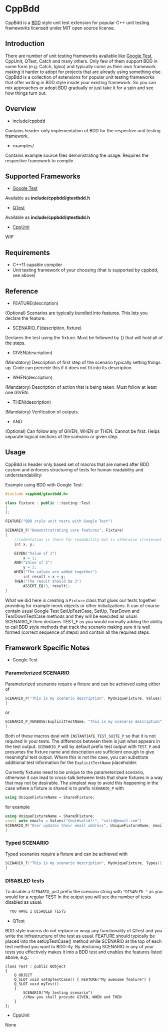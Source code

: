# CppBdd #
CppBdd is a [BDD](https://en.wikipedia.org/wiki/Behavior-driven_development) style unit test extension for popular C++ unit testing frameworks licensed under MIT open source license.


## Introduction ##
There are number of unit testing frameworks available like [Google Test]( https://github.com/google/googletest ), CppUnit, QTest, Catch and many others. Only few of them support BDD in some form (e.g. Catch, Igloo) and typically come as their own framework making it harder to adopt for projects that are already using something else. CppBdd is a collection of extensions for popular unit testing frameworks that offer
writing in BDD style inside your existing framework. So you can mix approaches or adopt BDD gradually or just take it for a spin and see how things turn out.


## Overview ##

* include/cppbdd

Contains header-only implementation of BDD for the respective unit testing framework.

* examples/

Contains example source files demonstrating the usage. Requires the respective framework to compile.


## Supported Frameworks ##

* [Google Test]( https://github.com/google/googletest )

Available as **include/cppbdd/gtestbdd.h**

* [QTest]( http://doc.qt.io/qt-5/qtest-overview.html )

Available as **include/cppbdd/qtestbdd.h**

* [CppUnit]( https://sourceforge.net/projects/cppunit/ )

WIP

## Requirements ##

* C++11 capable compiler
* Unit testing framework of your choosing (that is supported by cppbdd, see above)


## Reference ##

* FEATURE(description)

(Optional) Scenarios are typically bundled into features. This lets you declare the feature.

* SCENARIO_F(description, fixture)

Declares the test using the fixture. Must be followed by {} that will hold all of the steps.

* GIVEN(description)

(Mandatory) Description of first step of the scenario typically setting things up. Code can precede this if it does not fit into its description.

* WHEN(description)

(Mandatory) Description of action that is being taken. Must follow at least one GIVEN.

* THEN(description)

(Mandatory) Verification of outputs.

* AND

(Optional) Can follow any of GIVEN, WHEN or THEN. Cannot be first. Helps separate logical sections of the scenario or given step.


## Usage ##

CppBdd is header only based set of macros that are named after BDD custom and enforces structuring of tests for human readability and understandability: 

Example using BDD with Google Test:

```cpp
#include <cppbdd/gtestbdd.h>

class Fixture : public ::testing::Test
{
};

FEATURE("BDD style unit tests with Google Test")

SCENARIO_F("Demonstratrating core features", Fixture)
{
    //indentation is there for readability but is otherwise irrelevant
    int x, y;

    GIVEN("Value of 1")
        x = 1;
    AND("Value of 2")
        y = 2;
    WHEN("The values are added together")
        int result = x + y;
    THEN("The result should be 3")
        ASSERT_EQ(3, result);
}
```

What we did here is creating a `Fixture` class that glues our tests together providing for example mock objects or other initializations. It can of course contain usual Google Test SetUpTestCase, SetUp, TearDown and TearDownTestCase methods and they will be executed as usual. SCENARIO_F then declares TEST_F as you would normally adding the ability to call BDD style methods that track the scenario making sure it is well formed (correct sequence of steps) and contain all the required steps.

## Framework Specific Notes ##

* Google Test

### Parameterized SCENARIO

Parameterized scenarios require a fixture and can be achieved using either of 

```cpp
SCENARIO_P("This is my scenario description", MyUniqueFixture, Values()) {
}
```
or
```cpp
SCENARIO_P_VERBOSE(ExplicitTestName, "This is my scenario description", MyFixture, Values(..)) {
}
```

Both of these macros deal with `INSTANTIATE_TEST_SUITE_P` so that it is not required in your tests.
The difference between them is just what appears in the test output. `SCENARIO_P` will by default prefix test output with
`TEST_P` and presumes the fixture name and description are sufficient enough to give meaningful test output.
Where this is not the case, you can substitute additional test information for the `ExplicitTestName` placeholder.

Currently fixtures need to be unique to the parameterized scenario, otherwise it can lead to cross-talk between tests that share
fixtures in a way that may not be desirable. The simplest way to avoid this happening in the case where a fixture is shared
is to prefix `SCENARIO_P` with

```cpp
using UniqueFixtureName = SharedFixture;
```

for example 

```cpp
using UniqueFixtureName = SharedFixture;
const auto emails = Values("£not#valid!!", "valid@email.com")
SCENARIO_P("User updates their email address", UniqueFixtureName, emails) {
}
```

### Typed SCENARIO

Typed scenarios require a fixture and can be achieved with

```cpp
SCENARIO_T("This is my scenario description", MyUniqueFixture, Types()) {
}
```

### DISABLED tests

To disable a `SCENARIO`, just prefix the scenario string with `"DISABLED_"` as you would for a regular TEST
In the output you will see the number of tests disabled as usual.

```bash
  YOU HAVE 1 DISABLED TESTS
```

* QTest

BDD style macros do not replace or wrap any functionality of QTest and you write the infrastructure of the test as usual. FEATURE should typically be placed into the setUpTestCase() method while SCENARIO at the top of each test method you want to BDD-ify. By declaring SCENARIO in any of your tests you effectively makes it into a BDD test and enables the features listed above, e.g.:

```
class Test : public QObject 
{ 
    Q_OBJECT
	Q_SLOT void setUpTestCase() { FEATURE("My awesome feature") }
	Q_SLOT void myTest()
	{
		SCENARIO("My testing scenario")
		//Now you shall provide GIVEN, WHEN and THEN
	}
};
```

* CppUnit

None
